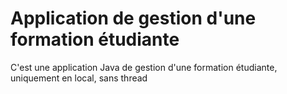 # Application de gestion d'une formation étudiante
C'est une application Java de gestion d'une formation étudiante, uniquement en local, sans thread
